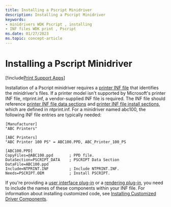 ```yaml
---
title: Installing a Pscript Minidriver
description: Installing a Pscript Minidriver
keywords:
- minidrivers WDK Pscript , installing
- INF files WDK print , Pscript
ms.date: 01/27/2023
ms.topic: concept-article
---
```


# Installing a Pscript Minidriver

[!include[Print Support Apps](../includes/print-support-apps.md)]

Installation of a Pscript minidriver requires a [printer INF file](printer-inf-files.md) that identifies the minidriver's files. If a printer model isn't supported by Microsoft's printer INF file, ntprint.inf, a vendor-supplied INF file is required. The INF file should reference [printer INF file data sections](printer-inf-file-data-sections.md) and [printer INF file install sections](printer-inf-file-install-sections.md), which are defined in ntprint.inf. For a minidriver named abc100, the following INF file entries are typically needed:

```inf
[Manufacturer]
"ABC Printers"
 
[ABC Printers]
"ABC Printer 100 PS" = ABC100.PPD, ABC_Printer_100_PS
 
[ABC100.PPD]
CopyFiles=@ABC100.ppd       ; PPD file.
DataSection=PSCRIPT_DATA    ; PSCRIPT Data Section
DataFile=ABC100.ppd
Include=NTPRINT.INF         ; Include NTPRINT.INF.
Needs=PSCRIPT.OEM           ; Install PSCRIPT.
```

If you're providing a [user interface plug-in](user-interface-plug-ins.md) or a [rendering plug-in](rendering-plug-ins.md), you need to include the names of these components within your INF file. For information about installing customized code, see [Installing Customized Driver Components](installing-customized-driver-components.md).
